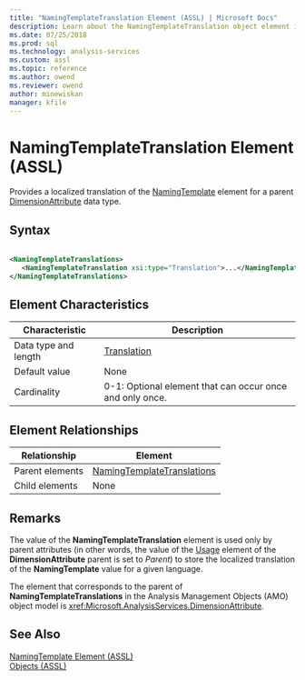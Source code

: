 ```yaml
---
title: "NamingTemplateTranslation Element (ASSL) | Microsoft Docs"
description: Learn about the NamingTemplateTranslation object element in the Analysis Services Scripting Language (ASSL) schema.
ms.date: 07/25/2018
ms.prod: sql
ms.technology: analysis-services
ms.custom: assl
ms.topic: reference
ms.author: owend
ms.reviewer: owend
author: minewiskan
manager: kfile
---
```

# NamingTemplateTranslation Element (ASSL)

  Provides a localized translation of the [NamingTemplate](../properties/namingtemplate-element-assl.md) element for a parent [DimensionAttribute](../data-type/dimensionattribute-data-type-assl.md) data type.  
  
## Syntax  
  
```xml  
  
<NamingTemplateTranslations>  
   <NamingTemplateTranslation xsi:type="Translation">...</NamingTemplateTranslation>  
</NamingTemplateTranslations>  
```  
  
## Element Characteristics  
  
|Characteristic|Description|  
|--------------------|-----------------|  
|Data type and length|[Translation](../objects/translation-element-assl.md)|  
|Default value|None|  
|Cardinality|0-1: Optional element that can occur once and only once.|  
  
## Element Relationships  
  
|Relationship|Element|  
|------------------|-------------|  
|Parent elements|[NamingTemplateTranslations](../collections/namingtemplatetranslations-element-assl.md)|  
|Child elements|None|  
  
## Remarks  
 The value of the **NamingTemplateTranslation** element is used only by parent attributes (in other words, the value of the [Usage](../properties/usage-element-dimensionattribute-assl.md) element of the **DimensionAttribute** parent is set to *Parent*) to store the localized translation of the **NamingTemplate** value for a given language.  
  
 The element that corresponds to the parent of **NamingTemplateTranslations** in the Analysis Management Objects (AMO) object model is <xref:Microsoft.AnalysisServices.DimensionAttribute>.  
  
## See Also  
 [NamingTemplate Element &#40;ASSL&#41;](../properties/namingtemplate-element-assl.md)   
 [Objects &#40;ASSL&#41;](../objects/objects-assl.md)  
  
  
